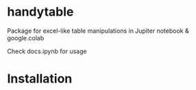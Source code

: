 # handytable
Package for excel-like table manipulations in Jupiter notebook &amp; google.colab

Check docs.ipynb for usage

# Installation


